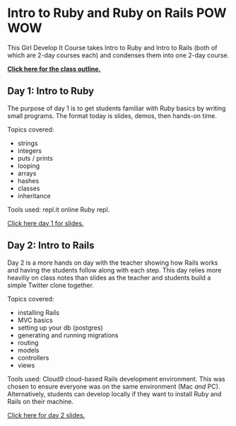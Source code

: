 # Intro to Ruby and Ruby on Rails POW WOW
This Girl Develop It Course takes Intro to Ruby and Intro to Rails (both of which are 2-day courses each) and condenses them into one 2-day course.

**[Click here for the class outline.](https://docs.google.com/document/d/1kMu_LfoiDr4dWrQGaZ-Lkk_5kU2Rhzv8fzcgGkUF4IM/edit?usp=sharing)**

## Day 1: Intro to Ruby

The purpose of day 1 is to get students familiar with Ruby basics by writing small programs. The format today is slides, demos, then hands-on time.

Topics covered:

* strings
* integers
* puts / prints
* looping
* arrays
* hashes
* classes
* inheritance

Tools used: repl.it online Ruby repl.

[Click here day 1 for slides.](http://cecyc.github.io/ruby-rails-gdi-atx/ruby.html#/)

## Day 2: Intro to Rails

Day 2 is a more hands on day with the teacher showing how Rails works and having the students follow along with each step. This day relies more heaviliy on class notes than slides as the teacher and students build a simple Twitter clone together.

Topics covered:

* installing Rails
* MVC basics
* setting up your db (postgres)
* generating and running migrations
* routing
* models
* controllers
* views

Tools used: Cloud9 cloud-based Rails development environment. This was chosen to ensure everyone was on the same environment (Mac _and_ PC). Alternatively, students can develop locally if they want to install Ruby and Rails on their machine.

[Click here for day 2 slides.](http://cecyc.github.io/ruby-rails-gdi-atx/rails.html#/)

